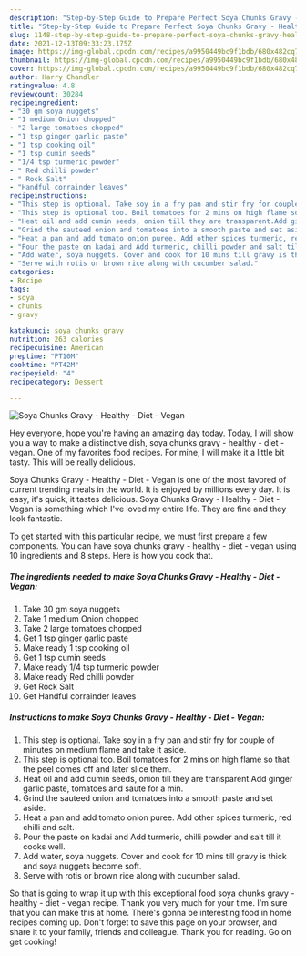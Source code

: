 ```yaml
---
description: "Step-by-Step Guide to Prepare Perfect Soya Chunks Gravy - Healthy - Diet - Vegan"
title: "Step-by-Step Guide to Prepare Perfect Soya Chunks Gravy - Healthy - Diet - Vegan"
slug: 1148-step-by-step-guide-to-prepare-perfect-soya-chunks-gravy-healthy-diet-vegan
date: 2021-12-13T09:33:23.175Z
image: https://img-global.cpcdn.com/recipes/a9950449bc9f1bdb/680x482cq70/soya-chunks-gravy-healthy-diet-vegan-recipe-main-photo.jpg
thumbnail: https://img-global.cpcdn.com/recipes/a9950449bc9f1bdb/680x482cq70/soya-chunks-gravy-healthy-diet-vegan-recipe-main-photo.jpg
cover: https://img-global.cpcdn.com/recipes/a9950449bc9f1bdb/680x482cq70/soya-chunks-gravy-healthy-diet-vegan-recipe-main-photo.jpg
author: Harry Chandler
ratingvalue: 4.8
reviewcount: 30284
recipeingredient:
- "30 gm soya nuggets"
- "1 medium Onion chopped"
- "2 large tomatoes chopped"
- "1 tsp ginger garlic paste"
- "1 tsp cooking oil"
- "1 tsp cumin seeds"
- "1/4 tsp turmeric powder"
- " Red chilli powder"
- " Rock Salt"
- "Handful corrainder leaves"
recipeinstructions:
- "This step is optional. Take soy in a fry pan and stir fry for couple of minutes on medium flame and take it aside."
- "This step is optional too. Boil tomatoes for 2 mins on high flame so that the peel comes off and later slice them."
- "Heat oil and add cumin seeds, onion till they are transparent.Add ginger garlic paste, tomatoes and saute for a min."
- "Grind the sauteed onion and tomatoes into a smooth paste and set aside."
- "Heat a pan and add tomato onion puree. Add other spices turmeric, red chilli and salt."
- "Pour the paste on kadai and Add turmeric, chilli powder and salt till it cooks well."
- "Add water, soya nuggets. Cover and cook for 10 mins till gravy is thick and soya nuggets become soft."
- "Serve with rotis or brown rice along with cucumber salad."
categories:
- Recipe
tags:
- soya
- chunks
- gravy

katakunci: soya chunks gravy 
nutrition: 263 calories
recipecuisine: American
preptime: "PT10M"
cooktime: "PT42M"
recipeyield: "4"
recipecategory: Dessert

---
```



![Soya Chunks Gravy - Healthy - Diet - Vegan](https://img-global.cpcdn.com/recipes/a9950449bc9f1bdb/680x482cq70/soya-chunks-gravy-healthy-diet-vegan-recipe-main-photo.jpg)

Hey everyone, hope you're having an amazing day today. Today, I will show you a way to make a distinctive dish, soya chunks gravy - healthy - diet - vegan. One of my favorites food recipes. For mine, I will make it a little bit tasty. This will be really delicious.



Soya Chunks Gravy - Healthy - Diet - Vegan is one of the most favored of current trending meals in the world. It is enjoyed by millions every day. It is easy, it's quick, it tastes delicious. Soya Chunks Gravy - Healthy - Diet - Vegan is something which I've loved my entire life. They are fine and they look fantastic.


To get started with this particular recipe, we must first prepare a few components. You can have soya chunks gravy - healthy - diet - vegan using 10 ingredients and 8 steps. Here is how you cook that.

<!--inarticleads1-->

##### The ingredients needed to make Soya Chunks Gravy - Healthy - Diet - Vegan:

1. Take 30 gm soya nuggets
1. Take 1 medium Onion chopped
1. Take 2 large tomatoes chopped
1. Get 1 tsp ginger garlic paste
1. Make ready 1 tsp cooking oil
1. Get 1 tsp cumin seeds
1. Make ready 1/4 tsp turmeric powder
1. Make ready  Red chilli powder
1. Get  Rock Salt
1. Get Handful corrainder leaves




<!--inarticleads2-->

##### Instructions to make Soya Chunks Gravy - Healthy - Diet - Vegan:

1. This step is optional. Take soy in a fry pan and stir fry for couple of minutes on medium flame and take it aside.
1. This step is optional too. Boil tomatoes for 2 mins on high flame so that the peel comes off and later slice them.
1. Heat oil and add cumin seeds, onion till they are transparent.Add ginger garlic paste, tomatoes and saute for a min.
1. Grind the sauteed onion and tomatoes into a smooth paste and set aside.
1. Heat a pan and add tomato onion puree. Add other spices turmeric, red chilli and salt.
1. Pour the paste on kadai and Add turmeric, chilli powder and salt till it cooks well.
1. Add water, soya nuggets. Cover and cook for 10 mins till gravy is thick and soya nuggets become soft.
1. Serve with rotis or brown rice along with cucumber salad.




So that is going to wrap it up with this exceptional food soya chunks gravy - healthy - diet - vegan recipe. Thank you very much for your time. I'm sure that you can make this at home. There's gonna be interesting food in home recipes coming up. Don't forget to save this page on your browser, and share it to your family, friends and colleague. Thank you for reading. Go on get cooking!
